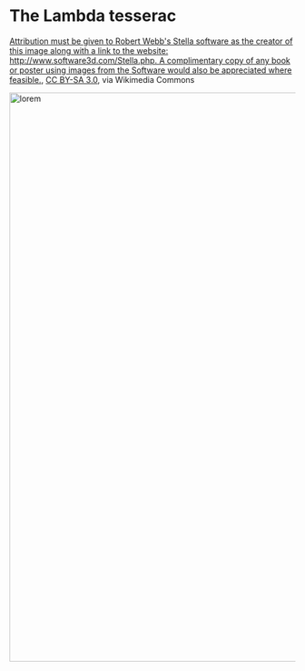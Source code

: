 # The Lambda tesserac


  <!DOCTYPE HTML>
<html>
 <head>
  <meta charset="utf-8">
<a href="https://commons.wikimedia.org/wiki/File:Schlegel_wireframe_8-cell.png">Attribution must be given to Robert Webb&#039;s Stella software as the creator of this image along with a link to the website: http://www.software3d.com/Stella.php. A complimentary copy of any book or poster using images from the Software would also be appreciated where feasible.</a>, <a href="https://creativecommons.org/licenses/by-sa/3.0">CC BY-SA 3.0</a>, via Wikimedia Commons
   </head>
 <body> 

  <p><a href="index.html"><img src="https://upload.wikimedia.org/wikipedia/commons/a/a2/Schlegel_wireframe_8-cell.png" 
  width="1000" height="1000" alt="lorem"></a>
  </p>

 </body>
</html>

